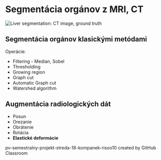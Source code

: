 # Segmentácia orgánov z MRI, CT

![Liver segmentation: CT image, ground truth](https://github.com/vgg-fiit/pv-semestralny-projekt-organ-segmentation-mocak/raw/master/plots/liver.png)

## Segmentácia orgánov klasickými metódami
Operácie:
 - Filtering - Median, Sobel
 - Thresholding
 - Growing region
 - Graph cut
 - Automatic Graph cut
 - Watershed algorithm 

## Augmentácia radiologických dát
 - Posun
 - Orezanie
 - Obrátenie
 - Rotácia
 - **Elastické deformácie**

pv-semestralny-projekt-streda-18-kompanek-risoo10 created by GitHub Classroom
